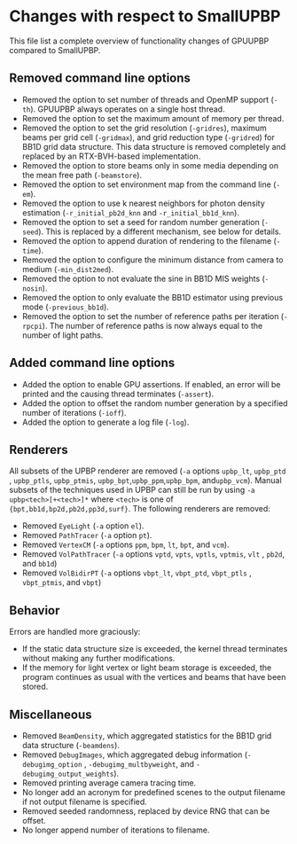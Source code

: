 # Changes with respect to SmallUPBP

This file list a complete overview of functionality changes of GPUUPBP compared
to SmallUPBP.

## Removed command line options

* Removed the option to set number of threads and OpenMP support (`-th`).
  GPUUPBP always operates on a single host thread.
* Removed the option to set the maximum amount of memory per thread.
* Removed the option to set the grid resolution (`-gridres`), maximum beams per
  grid cell (`-gridmax`), and grid reduction type (`-gridred`) for BB1D grid
  data structure. This data structure is removed completely and replaced by an
  RTX-BVH-based implementation.
* Removed the option to store beams only in some media depending on the mean
  free path (`-beamstore`).
* Removed the option to set environment map from the command line (`-em`).
* Removed the option to use k nearest neighbors for photon density
  estimation (`-r_initial_pb2d_knn` and `-r_initial_bb1d_knn`).
* Removed the option to set a seed for random number generation (`-seed`). This
  is replaced by a different mechanism, see below for details.
* Removed the option to append duration of rendering to the filename (`-time`).
* Removed the option to configure the minimum distance from camera to
  medium (`-min_dist2med`).
* Removed the option to not evaluate the sine in BB1D MIS weights (`-nosin`).
* Removed the option to only evaluate the BB1D estimator using previous
  mode (`-previous_bb1d`).
* Removed the option to set the number of reference paths per
  iteration (`-rpcpi`). The number of reference paths is now always equal to the
  number of light paths.

## Added command line options

* Added the option to enable GPU assertions. If enabled, an error will be
  printed and the causing thread terminates (`-assert`).
* Added the option to offset the random number generation by a specified number
  of iterations (`-ioff`).
* Added the option to generate a log file (`-log`).

## Renderers

All subsets of the UPBP renderer are removed (`-a` options `upbp_lt`, `upbp_ptd`
, `upbp_ptls`, `upbp_ptmis`, `upbp_bpt`,`upbp_ppm`,`upbp_bpm`, and`upbp_vcm`).
Manual subsets of the techniques used in UPBP can still be run by
using `-a upbp<tech>[+<tech>]*` where `<tech>` is one
of `{bpt,bb1d,bp2d,pb2d,pp3d,surf}`. The following renderers are removed:

* Removed `EyeLight` (`-a` option `el`).
* Removed `PathTracer` (`-a` option `pt`).
* Removed `VertexCM` (`-a` options `ppm`, `bpm`, `lt`, `bpt`, and `vcm`).
* Removed `VolPathTracer` (`-a` options `vptd`, `vpts`, `vptls`, `vptmis`, `vlt`
  , `pb2d`, and `bb1d`)
* Removed `VolBidirPT` (`-a` options `vbpt_lt`, `vbpt_ptd`, `vbpt_ptls`
  , `vbpt_ptmis`, and `vbpt`)

## Behavior

Errors are handled more graciously:

* If the static data structure size is exceeded, the kernel thread terminates
  without making any further modifications.
* If the memory for light vertex or light beam storage is exceeded, the program
  continues as usual with the vertices and beams that have been stored.

## Miscellaneous

* Removed `BeamDensity`, which aggregated statistics for the BB1D grid data
  structure (`-beamdens`).
* Removed `DebugImages`, which aggregated debug information (`-debugimg_option`
  , `-debugimg_multbyweight`, and `-debugimg_output_weights`).
* Removed printing average camera tracing time.
* No longer add an acronym for predefined scenes to the output filename if not
  output filename is specified.
* Removed seeded randomness, replaced by device RNG that can be offset.
* No longer append number of iterations to filename.